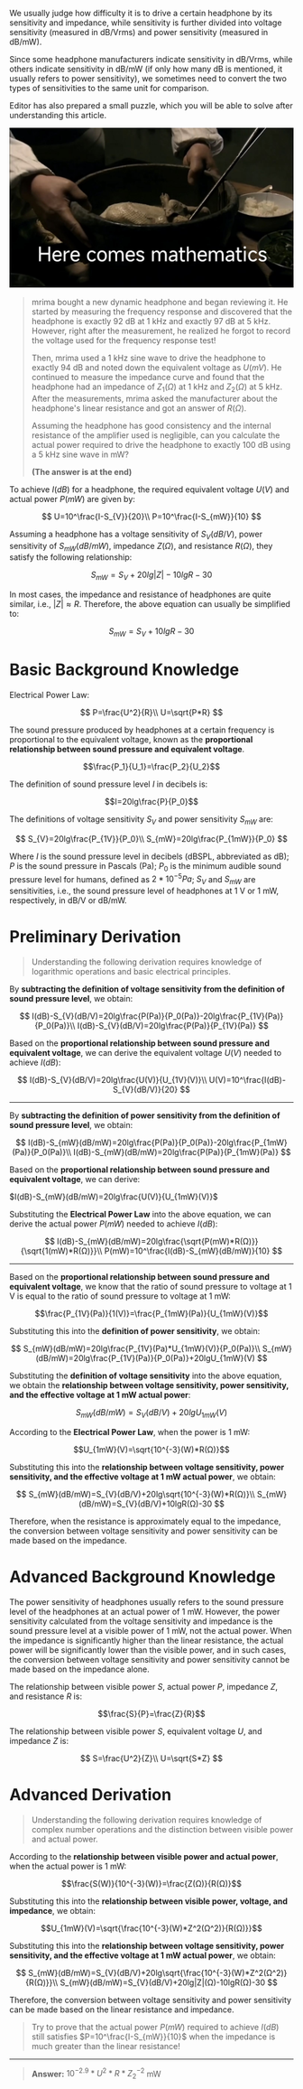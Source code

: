 We usually judge how difficulty it is to drive a certain headphone by its sensitivity and impedance, while sensitivity is further divided into voltage sensitivity (measured in dB/Vrms) and power sensitivity (measured in dB/mW).

Since some headphone manufacturers indicate sensitivity in dB/Vrms, while others indicate sensitivity in dB/mW (if only how many dB is mentioned, it usually refers to power sensitivity), we sometimes need to convert the two types of sensitivities to the same unit for comparison.

Editor has also prepared a small puzzle, which you will be able to solve after understanding this article.

![here comes mathemetics](../../resource/here%20comes%20mathemetics.jpg)

> mrima bought a new dynamic headphone and began reviewing it. He started by measuring the frequency response and discovered that the headphone is exactly 92 dB at 1 kHz and exactly 97 dB at 5 kHz. However, right after the measurement, he realized he forgot to record the voltage used for the frequency response test!
>
> Then, mrima used a 1 kHz sine wave to drive the headphone to exactly 94 dB and noted down the equivalent voltage as $U(mV)$. He continued to measure the impedance curve and found that the headphone had an impedance of $Z_1(Ω)$ at 1 kHz and $Z_2(Ω)$ at 5 kHz. After the measurements, mrima asked the manufacturer about the headphone's linear resistance and got an answer of $R(Ω)$.
>
> Assuming the headphone has good consistency and the internal resistance of the amplifier used is negligible, can you calculate the actual power required to drive the headphone to exactly 100 dB using a 5 kHz sine wave in mW?
>
> **(The answer is at the end)**

To achieve $I(dB)$ for a headphone, the required equivalent voltage $U(V)$ and actual power $P(mW)$ are given by:

$$
U=10^\frac{I-S_{V}}{20}\\
P=10^\frac{I-S_{mW}}{10}
$$

Assuming a headphone has a voltage sensitivity of $S_{V}(dB/V)$, power sensitivity of $S_{mW}(dB/mW)$, impedance $Z(Ω)$, and resistance $R(Ω)$, they satisfy the following relationship:

$$S_{mW}=S_{V}+20lg|Z|-10lgR-30$$

In most cases, the impedance and resistance of headphones are quite similar, i.e., $|Z|\approx R$. Therefore, the above equation can usually be simplified to:

$$S_{mW}=S_{V}+10lgR-30$$

# Basic Background Knowledge

Electrical Power Law:

$$
P=\frac{U^2}{R}\\
U=\sqrt{P*R}
$$

The sound pressure produced by headphones at a certain frequency is proportional to the equivalent voltage, known as the **proportional relationship between sound pressure and equivalent voltage**.

$$\frac{P_1}{U_1}=\frac{P_2}{U_2}$$

The definition of sound pressure level $I$ in decibels is:

$$I=20lg\frac{P}{P_0}$$

The definitions of voltage sensitivity $S_{V}$ and power sensitivity $S_{mW}$ are:

$$
S_{V}=20lg\frac{P_{1V}}{P_0}\\
S_{mW}=20lg\frac{P_{1mW}}{P_0}
$$

Where $I$ is the sound pressure level in decibels (dBSPL, abbreviated as dB); $P$ is the sound pressure in Pascals (Pa); $P_0$ is the minimum audible sound pressure level for humans, defined as $2*10^{-5}Pa$; $S_{V}$ and $S_{mW}$ are sensitivities, i.e., the sound pressure level of headphones at 1 V or 1 mW, respectively, in dB/V or dB/mW.

# Preliminary Derivation

> Understanding the following derivation requires knowledge of logarithmic operations and basic electrical principles.

By **subtracting the definition of voltage sensitivity from the definition of sound pressure level**, we obtain:

$$
I(dB)-S_{V}(dB/V)=20lg\frac{P(Pa)}{P_0(Pa)}-20lg\frac{P_{1V}(Pa)}{P_0(Pa)}\\
I(dB)-S_{V}(dB/V)=20lg\frac{P(Pa)}{P_{1V}(Pa)}
$$

Based on the **proportional relationship between sound pressure and equivalent voltage**, we can derive the equivalent voltage $U(V)$ needed to achieve $I(dB)$:

$$
I(dB)-S_{V}(dB/V)=20lg\frac{U(V)}{U_{1V}(V)}\\
U(V)=10^\frac{I(dB)-S_{V}(dB/V)}{20}
$$

---

By **subtracting the definition of power sensitivity from the definition of sound pressure level**, we obtain:

$$
I(dB)-S_{mW}(dB/mW)=20lg\frac{P(Pa)}{P_0(Pa)}-20lg\frac{P_{1mW}(Pa)}{P_0(Pa)}\\
I(dB)-S_{mW}(dB/mW)=20lg\frac{P(Pa)}{P_{1mW}(Pa)}
$$

Based on the **proportional relationship between sound pressure and equivalent voltage**, we can derive:

$I(dB)-S_{mW}(dB/mW)=20lg\frac{U(V)}{U_{1mW}(V)}$

Substituting the **Electrical Power Law** into the above equation, we can derive the actual power $P(mW)$ needed to achieve $I(dB)$:

$$
I(dB)-S_{mW}(dB/mW)=20lg\frac{\sqrt{P(mW)*R(Ω)}}{\sqrt{1(mW)*R(Ω)}}\\
P(mW)=10^\frac{I(dB)-S_{mW}(dB/mW)}{10}
$$

---

Based on the **proportional relationship between sound pressure and equivalent voltage**, we know that the ratio of sound pressure to voltage at 1 V is equal to the ratio of sound pressure to voltage at 1 mW:

$$\frac{P_{1V}(Pa)}{1(V)}=\frac{P_{1mW}(Pa)}{U_{1mW}(V)}$$

Substituting this into the **definition of power sensitivity**, we obtain:

$$
S_{mW}(dB/mW)=20lg\frac{P_{1V}(Pa)*U_{1mW}(V)}{P_0(Pa)}\\
S_{mW}(dB/mW)=20lg\frac{P_{1V}(Pa)}{P_0(Pa)}+20lgU_{1mW}(V)
$$

Substituting the **definition of voltage sensitivity** into the above equation, we obtain the **relationship between voltage sensitivity, power sensitivity, and the effective voltage at 1 mW actual power**:

$$S_{mW}(dB/mW)=S_{V}(dB/V)+20lgU_{1mW}(V)$$

According to the **Electrical Power Law**, when the power is 1 mW:

$$U_{1mW}(V)=\sqrt{10^{-3}(W)*R(Ω)}$$

Substituting this into the **relationship between voltage sensitivity, power sensitivity, and the effective voltage at 1 mW actual power**, we obtain:

$$
S_{mW}(dB/mW)=S_{V}(dB/V)+20lg\sqrt{10^{-3}(W)*R(Ω)}\\
S_{mW}(dB/mW)=S_{V}(dB/V)+10lgR(Ω)-30
$$

Therefore, when the resistance is approximately equal to the impedance, the conversion between voltage sensitivity and power sensitivity can be made based on the impedance.

# Advanced Background Knowledge

The power sensitivity of headphones usually refers to the sound pressure level of the headphones at an actual power of 1 mW. However, the power sensitivity calculated from the voltage sensitivity and impedance is the sound pressure level at a visible power of 1 mW, not the actual power. When the impedance is significantly higher than the linear resistance, the actual power will be significantly lower than the visible power, and in such cases, the conversion between voltage sensitivity and power sensitivity cannot be made based on the impedance alone.

The relationship between visible power $S$, actual power $P$, impedance $Z$, and resistance $R$ is:

$$\frac{S}{P}=\frac{Z}{R}$$

The relationship between visible power $S$, equivalent voltage $U$, and impedance $Z$ is:

$$
S=\frac{U^2}{Z}\\
U=\sqrt{S*Z}
$$

# Advanced Derivation

> Understanding the following derivation requires knowledge of complex number operations and the distinction between visible power and actual power.

According to the **relationship between visible power and actual power**, when the actual power is 1 mW:

$$\frac{S(W)}{10^{-3}(W)}=\frac{Z(Ω)}{R(Ω)}$$

Substituting this into the **relationship between visible power, voltage, and impedance**, we obtain:

$$U_{1mW}(V)=\sqrt{\frac{10^{-3}(W)*Z^2(Ω^2)}{R(Ω)}}$$

Substituting this into the **relationship between voltage sensitivity, power sensitivity, and the effective voltage at 1 mW actual power**, we obtain:

$$
S_{mW}(dB/mW)=S_{V}(dB/V)+20lg\sqrt{\frac{10^{-3}(W)*Z^2(Ω^2)}{R(Ω)}}\\
S_{mW}(dB/mW)=S_{V}(dB/V)+20lg|Z|(Ω)-10lgR(Ω)-30
$$

Therefore, the conversion between voltage sensitivity and power sensitivity can be made based on the linear resistance and impedance.

> Try to prove that the actual power $P(mW)$ required to achieve $I(dB)$ still satisfies $P=10^\frac{I-S_{mW}}{10}$ when the impedance is much greater than the linear resistance!

---

> **Answer:** $10^{-2.9}*U^2*R*Z_2^{-2}$ mW
